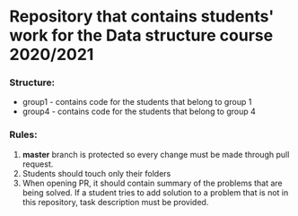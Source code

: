 # Repository that contains students' work for the Data structure course 2020/2021
### Structure:
* group1 - contains code for the students that belong to group 1
* group4 - contains code for the students that belong to group 4

### Rules:
1. **master** branch is protected so every change must be made through pull request.
2. Students should touch only their folders
3. When opening PR, it should contain summary of the problems that are being solved. If a student tries to add solution to a problem that is not in this repository, task description must be provided.